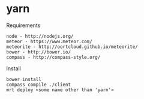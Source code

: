 yarn
====

Requirements

    node - http://nodejs.org/
    meteor - https://www.meteor.com/
    meteorite - http://oortcloud.github.io/meteorite/
    bower - http://bower.io/
    compass - http://compass-style.org/

Install

    bower install
    compass compile ./client
    mrt deploy <some name other than 'yarn'>